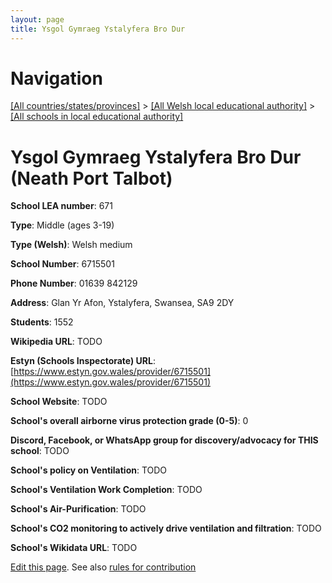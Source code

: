```yaml
---
layout: page
title: Ysgol Gymraeg Ystalyfera Bro Dur
---
```

# Navigation

[[All countries/states/provinces]](../../..) > [[All Welsh local educational authority]](../..) > [[All schools in local educational authority]](..)

# Ysgol Gymraeg Ystalyfera Bro Dur (Neath Port Talbot)

**School LEA number**: 671

**Type**: Middle (ages 3-19)

**Type (Welsh)**: Welsh medium

**School Number**: 6715501

**Phone Number**: 01639 842129

**Address**: Glan Yr Afon, Ystalyfera, Swansea, SA9 2DY

**Students**: 1552

**Wikipedia URL**: TODO

**Estyn (Schools Inspectorate) URL**: [https://www.estyn.gov.wales/provider/6715501](https://www.estyn.gov.wales/provider/6715501)

**School Website**: TODO

**School's overall airborne virus protection grade (0-5)**: 0

**Discord, Facebook, or WhatsApp group for discovery/advocacy for THIS school**: TODO

**School's policy on Ventilation**: TODO

**School's Ventilation Work Completion**: TODO

**School's Air-Purification**: TODO

**School's CO2 monitoring to actively drive ventilation and filtration**: TODO

**School's Wikidata URL**: TODO




[Edit this page](https://github.com/ventilate-schools/Wales/edit/prif/./Neath_Port_Talbot/Ysgol_Gymraeg_Ystalyfera_Bro_Dur.md). See also [rules for contribution](../../../contribution-rules/)